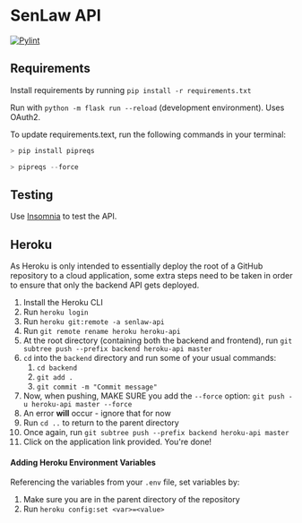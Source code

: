 # SenLaw API

[![Pylint](https://github.com/Rohan-Vij/senlaw/actions/workflows/pylint.yml/badge.svg)](https://github.com/Rohan-Vij/senlaw/actions/workflows/pylint.yml)

## Requirements

Install requirements by running `pip install -r requirements.txt`

Run with `python -m flask run --reload` (development environment). Uses OAuth2.

To update requirements.text, run the following commands in your terminal:
```python
> pip install pipreqs

> pipreqs --force
```

## Testing

Use [Insomnia](https://insomnia.rest/download) to test the API.

## Heroku
As Heroku is only intended to essentially deploy the root of a GitHub repository to a cloud application, some extra steps need to be taken in order to ensure that only the backend API gets deployed.

1. Install the Heroku CLI
2. Run `heroku login`
3. Run `heroku git:remote -a senlaw-api`
4. Run `git remote rename heroku heroku-api`
5. At the root directory (containing both the backend and frontend), run `git subtree push --prefix backend heroku-api master`
6. `cd` into the `backend` directory and run some of your usual commands:
    1. `cd backend`
    2. `git add .`
    3. `git commit -m "Commit message"`
7. Now, when pushing, MAKE SURE you add the `--force` option: `git push -u heroku-api master --force`
8. An error **will** occur - ignore that for now
9. Run `cd ..` to return to the parent directory
10. Once again, run `git subtree push --prefix backend heroku-api master`
11. Click on the application link provided. You're done!

#### Adding Heroku Environment Variables
Referencing the variables from your `.env` file, set variables by:
1. Make sure you are in the parent directory of the repository
2. Run `heroku config:set <var>=<value>`


